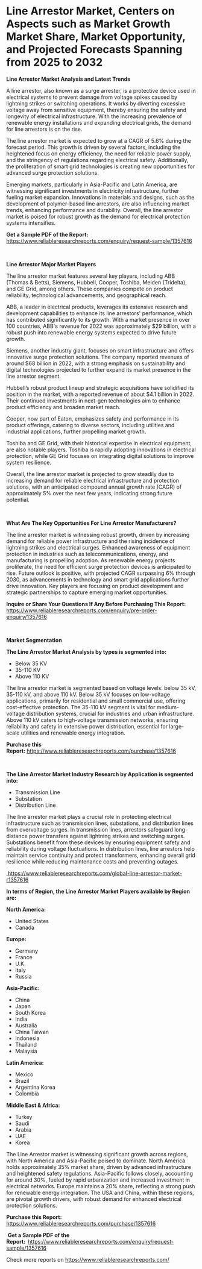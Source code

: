 <p><h1>Line Arrestor Market, Centers on Aspects such as Market Growth Market Share, Market Opportunity, and Projected Forecasts Spanning from 2025 to 2032</h1></p><p><strong>Line Arrestor Market Analysis and Latest Trends</strong></p>
<p><p>A line arrestor, also known as a surge arrester, is a protective device used in electrical systems to prevent damage from voltage spikes caused by lightning strikes or switching operations. It works by diverting excessive voltage away from sensitive equipment, thereby ensuring the safety and longevity of electrical infrastructure. With the increasing prevalence of renewable energy installations and expanding electrical grids, the demand for line arrestors is on the rise.</p><p>The line arrestor market is expected to grow at a CAGR of 5.6% during the forecast period. This growth is driven by several factors, including the heightened focus on energy efficiency, the need for reliable power supply, and the stringency of regulations regarding electrical safety. Additionally, the proliferation of smart grid technologies is creating new opportunities for advanced surge protection solutions. </p><p>Emerging markets, particularly in Asia-Pacific and Latin America, are witnessing significant investments in electricity infrastructure, further fueling market expansion. Innovations in materials and designs, such as the development of polymer-based line arrestors, are also influencing market trends, enhancing performance and durability. Overall, the line arrestor market is poised for robust growth as the demand for electrical protection systems intensifies.</p></p>
<p><strong>Get a Sample PDF of the Report:&nbsp;</strong> <a href="https://www.reliableresearchreports.com/enquiry/request-sample/1357616?utm_campaign=2211&utm_medium=2&utm_source=Github&utm_content=ia&utm_term=16022025&utm_id=line-arrestor">https://www.reliableresearchreports.com/enquiry/request-sample/1357616</a></p>
<p>&nbsp;</p>
<p><strong>Line Arrestor Major Market Players</strong></p>
<p><p>The line arrestor market features several key players, including ABB (Thomas & Betts), Siemens, Hubbell, Cooper, Toshiba, Meiden (Tridelta), and GE Grid, among others. These companies compete on product reliability, technological advancements, and geographical reach.</p><p>ABB, a leader in electrical products, leverages its extensive research and development capabilities to enhance its line arrestors' performance, which has contributed significantly to its growth. With a market presence in over 100 countries, ABB's revenue for 2022 was approximately $29 billion, with a robust push into renewable energy systems expected to drive future growth.</p><p>Siemens, another industry giant, focuses on smart infrastructure and offers innovative surge protection solutions. The company reported revenues of around $68 billion in 2022, with a strong emphasis on sustainability and digital technologies projected to further expand its market presence in the line arrestor segment.</p><p>Hubbell’s robust product lineup and strategic acquisitions have solidified its position in the market, with a reported revenue of about $4.1 billion in 2022. Their continued investments in next-gen technologies aim to enhance product efficiency and broaden market reach.</p><p>Cooper, now part of Eaton, emphasizes safety and performance in its product offerings, catering to diverse sectors, including utilities and industrial applications, further propelling market growth.</p><p>Toshiba and GE Grid, with their historical expertise in electrical equipment, are also notable players. Toshiba is rapidly adopting innovations in electrical protection, while GE Grid focuses on integrating digital solutions to improve system resilience.</p><p>Overall, the line arrestor market is projected to grow steadily due to increasing demand for reliable electrical infrastructure and protection solutions, with an anticipated compound annual growth rate (CAGR) of approximately 5% over the next few years, indicating strong future potential.</p></p>
<p>&nbsp;</p>
<p><strong>What Are The Key Opportunities For Line Arrestor Manufacturers?</strong></p>
<p><p>The line arrestor market is witnessing robust growth, driven by increasing demand for reliable power infrastructure and the rising incidence of lightning strikes and electrical surges. Enhanced awareness of equipment protection in industries such as telecommunications, energy, and manufacturing is propelling adoption. As renewable energy projects proliferate, the need for efficient surge protection devices is anticipated to rise. Future outlook is positive, with projected CAGR surpassing 6% through 2030, as advancements in technology and smart grid applications further drive innovation. Key players are focusing on product development and strategic partnerships to capture emerging market opportunities.</p></p>
<p><strong>Inquire or Share Your Questions If Any Before Purchasing This Report:</strong> <a href="https://www.reliableresearchreports.com/enquiry/pre-order-enquiry/1357616?utm_campaign=2211&utm_medium=2&utm_source=Github&utm_content=ia&utm_term=16022025&utm_id=line-arrestor">https://www.reliableresearchreports.com/enquiry/pre-order-enquiry/1357616</a></p>
<p>&nbsp;</p>
<p><strong>Market Segmentation</strong></p>
<p><strong>The Line Arrestor Market Analysis by types is segmented into:</strong></p>
<p><ul><li>Below 35 KV</li><li>35-110 KV</li><li>Above 110 KV</li></ul></p>
<p><p>The line arrestor market is segmented based on voltage levels: below 35 kV, 35-110 kV, and above 110 kV. Below 35 kV focuses on low-voltage applications, primarily for residential and small commercial use, offering cost-effective protection. The 35-110 kV segment is vital for medium-voltage distribution systems, crucial for industries and urban infrastructure. Above 110 kV caters to high-voltage transmission networks, ensuring reliability and safety in extensive power distribution, essential for large-scale utilities and renewable energy integration.</p></p>
<p><strong>Purchase this Report:&nbsp;</strong><a href="https://www.reliableresearchreports.com/purchase/1357616?utm_campaign=2211&utm_medium=2&utm_source=Github&utm_content=ia&utm_term=16022025&utm_id=line-arrestor">https://www.reliableresearchreports.com/purchase/1357616</a></p>
<p>&nbsp;</p>
<p><strong>The Line Arrestor Market Industry Research by Application is segmented into:</strong></p>
<p><ul><li>Transmission Line</li><li>Substation</li><li>Distribution Line</li></ul></p>
<p><p>The line arrestor market plays a crucial role in protecting electrical infrastructure such as transmission lines, substations, and distribution lines from overvoltage surges. In transmission lines, arrestors safeguard long-distance power transfers against lightning strikes and switching surges. Substations benefit from these devices by ensuring equipment safety and reliability during voltage fluctuations. In distribution lines, line arrestors help maintain service continuity and protect transformers, enhancing overall grid resilience while reducing maintenance costs and preventing outages.</p></p>
<p><a href="https://www.reliableresearchreports.com/global-line-arrestor-market-r1357616?utm_campaign=2211&utm_medium=2&utm_source=Github&utm_content=ia&utm_term=16022025&utm_id=line-arrestor">&nbsp;https://www.reliableresearchreports.com/global-line-arrestor-market-r1357616</a></p>
<p><strong>In terms of Region, the Line Arrestor Market Players available by Region are:</strong></p>
<p>
    <p> <strong> North America: </strong>
        <ul>
            <li>United States</li>
            <li>Canada</li>
        </ul>
        </p> 
    <p> <strong> Europe: </strong>
        <ul>
            <li>Germany</li>
            <li>France</li>
            <li>U.K.</li>
            <li>Italy</li>
            <li>Russia</li>
        </ul>
        </p> 
    <p> <strong> Asia-Pacific: </strong>
        <ul>
            <li>China</li>
            <li>Japan</li>
            <li>South Korea</li>
            <li>India</li>
            <li>Australia</li>
            <li>China Taiwan</li>
            <li>Indonesia</li>
            <li>Thailand</li>
            <li>Malaysia</li>
        </ul>
        </p> 
    <p> <strong> Latin America: </strong>
        <ul>
            <li>Mexico</li>
            <li>Brazil</li>
            <li>Argentina Korea</li>
            <li>Colombia</li>
        </ul>
        </p> 
    <p> <strong> Middle East & Africa: </strong>
        <ul>
            <li>Turkey</li>
            <li>Saudi</li>
            <li>Arabia</li>
            <li>UAE</li>
            <li>Korea</li>
        </ul>
    </p>
    </p>
<p><p>The Line Arrestor market is witnessing significant growth across regions, with North America and Asia-Pacific poised to dominate. North America holds approximately 35% market share, driven by advanced infrastructure and heightened safety regulations. Asia-Pacific follows closely, accounting for around 30%, fueled by rapid urbanization and increased investment in electrical networks. Europe maintains a 20% share, reflecting a strong push for renewable energy integration. The USA and China, within these regions, are pivotal growth drivers, with robust demand for enhanced electrical protection solutions.</p></p>
<p><strong>Purchase this Report: </strong><a href="https://www.reliableresearchreports.com/purchase/1357616?utm_campaign=2211&utm_medium=2&utm_source=Github&utm_content=ia&utm_term=16022025&utm_id=line-arrestor">https://www.reliableresearchreports.com/purchase/1357616</a></p>
<p>&nbsp;<strong>Get a Sample PDF of the Report:&nbsp;&nbsp;</strong><a href="https://www.reliableresearchreports.com/enquiry/request-sample/1357616?utm_campaign=2211&utm_medium=2&utm_source=Github&utm_content=ia&utm_term=16022025&utm_id=line-arrestor">https://www.reliableresearchreports.com/enquiry/request-sample/1357616</a></p>
<p><strong></strong></p>
<p>Check more reports on <a href="https://www.reliableresearchreports.com/?utm_campaign=2211&utm_medium=2&utm_source=Github&utm_content=ia&utm_term=16022025&utm_id=line-arrestor">https://www.reliableresearchreports.com/</a></p>